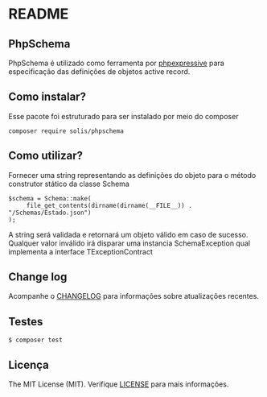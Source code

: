 # README

## PhpSchema

PhpSchema é utilizado como ferramenta por [phpexpressive](https://github.com/rafaelbeecker/phpexpressive) para especificação das definições de objetos active record.

## Como instalar?

Esse pacote foi estruturado para ser instalado por meio do composer

```
composer require solis/phpschema
``` 

## Como utilizar?

Fornecer uma string representando as definições do objeto para o método construtor stático da classe Schema
 
```
$schema = Schema::make(
     file_get_contents(dirname(dirname(__FILE__)) . "/Schemas/Estado.json")
);
 ```

A string será validada e retornará um objeto válido em caso de sucesso. Qualquer valor inválido irá disparar uma instancia SchemaException
qual implementa a interface TExceptionContract


## Change log

Acompanhe o [CHANGELOG](CHANGELOG.md) para informações sobre atualizações recentes.

## Testes

```
$ composer test
```

## Licença

The MIT License (MIT). Verifique [LICENSE](LICENSE.MD) para mais informações.